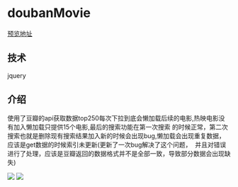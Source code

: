 # doubanMovie
[预览地址](https://mamba-working.github.io/doubanMovie/movie1.html)

## 技术
  jquery
## 介绍
  使用了豆瓣的api获取数据top250每次下拉到底会懒加载后续的电影,热映电影没有加入懒加载只提供15个电影,最后的搜索功能在第一次搜索
  的时候正常，第二次搜索也就是删除现有搜索结果加入新的时候会出现bug,懒加载会出现重复数据，应该是get数据的时候索引未更新(更新了一次bug解决了这个问题，
  并且对错误进行了处理，应该是豆瓣返回的数据格式并不是全部一致，导致部分数据会出现缺失)


![](https://ws1.sinaimg.cn/large/b17846e9gy1fpscjk9jguj20jx0q3dly.jpg)
![](https://ws1.sinaimg.cn/large/b17846e9gy1fpscke8vglj20r10raagy.jpg)
